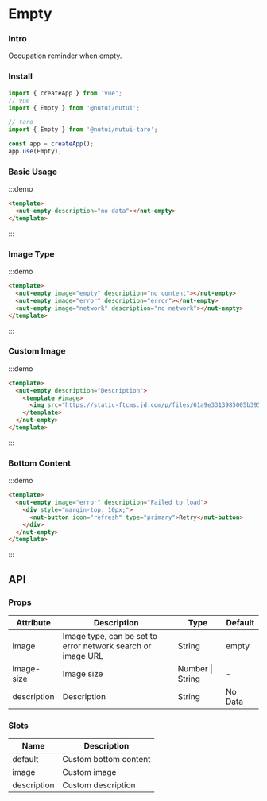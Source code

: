 # Empty

### Intro

Occupation reminder when empty.

### Install

```javascript
import { createApp } from 'vue';
// vue
import { Empty } from '@nutui/nutui';

// taro
import { Empty } from '@nutui/nutui-taro';

const app = createApp();
app.use(Empty);
```

### Basic Usage

:::demo

```html
<template>
  <nut-empty description="no data"></nut-empty>
</template>
```

:::

### Image Type

:::demo

```html
<template>
  <nut-empty image="empty" description="no content"></nut-empty>
  <nut-empty image="error" description="error"></nut-empty>
  <nut-empty image="network" description="no network"></nut-empty>
</template>
```

:::

### Custom Image

:::demo

```html
<template>
  <nut-empty description="Description">
    <template #image>
      <img src="https://static-ftcms.jd.com/p/files/61a9e3313985005b3958672e.png" />
    </template>
  </nut-empty>
</template>
```

:::

### Bottom Content

:::demo

```html
<template>
  <nut-empty image="error" description="Failed to load">
    <div style="margin-top: 10px;">
      <nut-button icon="refresh" type="primary">Retry</nut-button>
    </div>
  </nut-empty>
</template>
```

:::

## API

### Props

| Attribute   | Description                                                 | Type             | Default |
| ----------- | ----------------------------------------------------------- | ---------------- | ------- |
| image       | Image type, can be set to error network search or image URL | String           | empty   |
| image-size  | Image size                                                  | Number \| String | -       |
| description | Description                                                 | String           | No Data |

### Slots

| Name        | Description           |
| ----------- | --------------------- |
| default     | Custom bottom content |
| image       | Custom image          |
| description | Custom description    |
